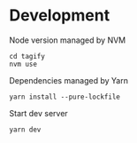 # Development

Node version managed by NVM

```
cd tagify
nvm use
```

Dependencies managed by Yarn

```
yarn install --pure-lockfile
```

Start dev server

```
yarn dev
```
